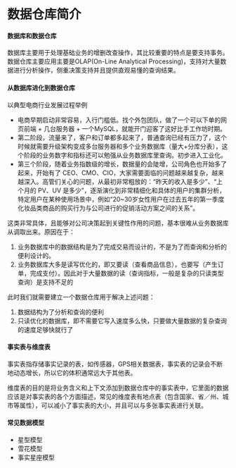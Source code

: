 # 数据仓库简介

#### 数据库和数据仓库

数据库主要用于处理基础业务的增删改查操作，其比较重要的特点是要支持事务。数据仓库主要应用主要是OLAP(On-Line Analytical Processing)，支持对大量数据进行分析操作，侧重决策支持并且提供直观易懂的查询结果。

#### 从数据库进化到数据仓库

以典型电商行业发展过程举例

- 电商早期启动非常容易，入行门槛低。找个外包团队，做了一个可以下单的网页前端 + 几台服务器 + 一个MySQL，就能开门迎客了这好比手工作坊时期。
- 第二阶段，流量来了，客户和订单都多起来了，普通查询已经有压力了，这个时候就需要升级架构变成多台服务器和多个业务数据库（量大+分库分表），这个阶段的业务数字和指标还可以勉强从业务数据库里查询。初步进入工业化。
- 第三个阶段，随着业务指数级的增长，数据量的会陡增，公司角色也开始多了起来，开始有了 CEO、CMO、CIO，大家需要面临的问题越来越复杂，越来越深入。高管们关心的问题，从最初非常粗放的：“昨天的收入是多少”、“上个月的 PV、UV 是多少”，逐渐演化到非常精细化和具体的用户的集群分析，特定用户在某种使用场景中，例如“20~30岁女性用户在过去五年的第一季度化妆品类商品的购买行为与公司进行的促销活动方案之间的关系”。

这类非常具体，且能够对公司决策起到关键性作用的问题，基本很难从业务数据库从调取出来。原因在于：

1. 业务数据库中的数据结构是为了完成交易而设计的，不是为了而查询和分析的便利设计的。
2. 业务数据库大多是读写优化的，即又要读（查看商品信息），也要写（产生订单，完成支付）。因此对于大量数据的读（查询指标，一般是复杂的只读类型查询）是支持不足的

此时我们就需要建立一个数据仓库用于解决上述问题：

1. 数据结构为了分析和查询的便利
2. 只读优化的数据库，即不需要它写入速度多么快，只要做大量数据的复杂查询的速度足够快就行了

#### 事实表与维度表

事实表指存储事实记录的表，如传感器，GPS相关数据表，事实表的记录会不断地动态增长，所以它的体积通常远大于其他表。

维度表的目的是将业务含义和上下文添加到数据仓库中的事实表中，它里面的数据应该是对事实表的各个方面描述，常见的维度表有地点表（包含国家、省／州、城市等属性），可以减小了事实表的大小，并且可以与多张事实表进行关联。

#### 常见数据模型

- 星型模型
- 雪花模型
- 事实星座模型
